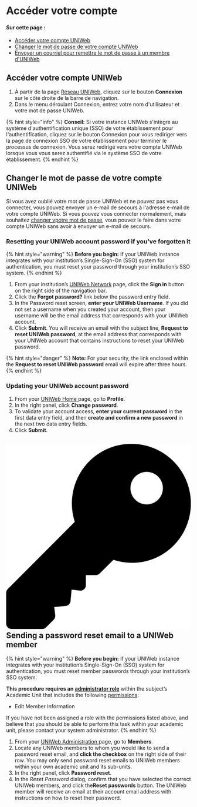 # Accéder votre compte

#### Sur cette page :

* [Accéder votre compte UNIWeb](account-login.md#logging-in-to-your-uniweb-account)
* [Changer le mot de passe de votre compte UNIWeb](account-login.md#changing-your-uniweb-account-password)
* [Envoyer un courriel pour remettre le mot de passe à un membre d'UNIWeb](account-login.md#sending-a-password-reset-email-to-a-uniweb-member)

## Accéder votre compte UNIWeb

1. À partir de la page [Réseau UNIWeb](../../navigating-uniweb/the-network-page.md), cliquez sur le bouton **Connexion** sur le côté droite de la barre de navigation. 
2. Dans le menu déroulant Connexion, entrez votre nom d'utilisateur et votre mot de passe UNIWeb.

{% hint style="info" %}
**Conseil:** Si votre instance UNIWeb s'intègre au système d'authentification unique \(SSO\) de votre établissement pour l'authentification, cliquez sur le bouton Connexion pour vous rediriger vers la page de connexion SSO de votre établissement pour terminer le processus de connexion. Vous serez redirigé vers votre compte UNIWeb lorsque vous vous serez authentifié via le système SSO de votre établissement.
{% endhint %}

## Changer le mot de passe de votre compte UNIWeb

Si vous avez oublié votre mot de passe UNIWeb et ne pouvez pas vous connecter, vous pouvez envoyer un e-mail de secours à l'adresse e-mail de votre compte UNIWeb. Si vous pouvez vous connecter normalement, mais souhaitez [changer vpotre mot de passe](account-login.md#updating-your-uniweb-account-password), vous pouvez le faire dans votre compte UNIWeb sans avoir à envoyer un e-mail de secours.

### Resetting your UNIWeb account password if you've forgotten it

{% hint style="warning" %}
**Before you begin:** If your UNIWeb instance integrates with your institution’s Single-Sign-On \(SSO\) system for authentication, you must reset your password through your institution’s SSO system.
{% endhint %}

1. From your institution’s [UNIWeb Network](../../navigating-uniweb/the-network-page.md) page, click the **Sign in** button on the right side of the navigation bar.
2. Click the **Forgot password?** link below the password entry field.
3. In the Password reset screen, **enter your UNIWeb Username**. If you did not set a username when you created your account, then your username will be the email address that corresponds with your UNIWeb account.
4. Click **Submit**. You will receive an email with the subject line, **Request to reset UNIWeb password**, at the email address that corresponds with your UNIWeb account that contains instructions to reset your UNIWeb password.

{% hint style="danger" %}
**Note:** For your security, the link enclosed within the **Request to reset UNIWeb password** email will expire after three hours.
{% endhint %}

### Updating your UNIWeb account password

1. From your [UNIWeb Home ](../../navigating-uniweb/the-home-page.md)page, go to **Profile**.
2. In the right panel, click **Change password**.
3. To validate your account access, **enter your current password** in the first data entry field, and then **create and confirm a new password** in the next two data entry fields.
4. Click **Submit**.

## ![](../../.gitbook/assets/key%20%281%29.svg) Sending a password reset email to a UNIWeb member

{% hint style="warning" %}
**Before you begin:** If your UNIWeb instance integrates with your institution’s Single-Sign-On \(SSO\) system for authentication, you must reset member passwords through your institution’s SSO system.

**This procedure requires an** [**administrator role**](../access-control/managing-administrator-roles-and-permissions.md) within the subject’s Academic Unit that includes the following [permissions](../access-control/managing-administrator-roles-and-permissions.md#administrator-permissions):

* Edit Member Information

If you have not been assigned a role with the permissions listed above, and believe that you should be able to perform this task within your academic unit, please contact your system administrator.
{% endhint %}

1. From your [UNIWeb Administration ](../../navigating-uniweb/the-administration-page.md)page, go to **Members**.
2. Locate any UNIWeb members to whom you would like to send a password reset email, and **click the checkbox** on the right side of their row. You may only send password reset emails to UNIWeb members within your own academic unit and its sub-units.
3. In the right panel, click **Password reset**.
4. In the _Reset Password_ dialog, confirm that you have selected the correct UNIWeb members, and click the**Reset passwords** button. The UNIWeb member will receive an email at their account email address with instructions on how to reset their password.

